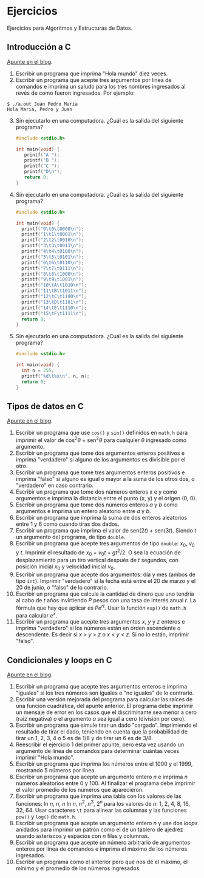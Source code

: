 # Ejercicios

Ejercicios para Algoritmos y Estructuras de Datos.

## Introducción a C

[Apunte en el blog](https://la35.net/c/intro-c.html).

1. Escribir un programa que imprima "Hola mundo" diez veces.
2. Escribir un programa que acepte tres argumentos por línea de comandos e imprima un saludo para los tres nombres ingresados al revés de como fueron ingresados. Por ejemplo:
```console
$ ./a.out Juan Pedro Maria
Hola Maria, Pedro y Juan
```
3. Sin ejecutarlo en una computadora. ¿Cuál es la salida del siguiente programa?
   ```c
   #include <stdio.h>

   int main(void) {
      printf("A ");
      printf("B ");
      printf("C ");
      printf("D\n");
      return 0;
   }
   ```
4. Sin ejecutarlo en una computadora. ¿Cuál es la salida del siguiente programa?
   ```c
   #include <stdio.h>

   int main(void) {
     printf("0\t0\t0000\n");
     printf("1\t1\t0001\n");
     printf("2\t2\t0010\n");
     printf("3\t3\t0011\n");
     printf("4\t4\t0100\n");
     printf("5\t5\t0101\n");
     printf("6\t6\t0110\n");
     printf("7\t7\t0111\n");
     printf("8\t8\t1000\n");
     printf("9\t9\t1001\n");
     printf("10\tA\t1010\n");
     printf("11\tB\t1011\n");
     printf("12\tC\t1100\n");
     printf("13\tD\t1101\n");
     printf("14\tE\t1110\n");
     printf("15\tF\t1111\n");
     return 0;
   }
   ```   
5. Sin ejecutarlo en una computadora. ¿Cuál es la salida del siguiente programa?
   ```c
   #include <stdio.h>

   int main(void) {
     int n = 255;
     printf("%d\t%x\n", n, n);
     return 0;
   }
   ```

## Tipos de datos en C

[Apunte en el blog](https://la35.net/c/c-data-types.html).

1. Escribir un programa que use `cos()` y `sin()` definidos en `math.h` para imprimir el valor de cos<sup>2</sup>_&theta;_ + sen<sup>2</sup>_&theta;_ para cualquier _&theta;_ ingresado como argumento.
2. Escribir un programa que tome dos argumentos enteros positivos e imprima "verdadero" si alguno de los argumentos es divisible por el otro.
3. Escribir un programa que tome tres argumentos enteros positivos e imprima "falso" si alguno es igual o mayor a la suma de los otros dos, o "verdadero" en caso contrario.
4. Escribir un programa que tome dos números enteros x e y como argumentos e imprima la distancia entre el punto (x, y) y el origen (0, 0).
5. Escribir un programa que tome dos números enteros *a* y *b* como argumentos e imprima un entero aleatorio entre *a* y *b*.
6. Escribir un programa que imprima la suma de dos enteros aleatorios entre 1 y 6 como cuando tiras dos dados.
7. Escribir un programa que imprima el valor de sen(2*t*) + sen(3*t*). Siendo _t_ un argumento del programa, de tipo `double`.
8. Escribir un programa que acepte tres argumentos de tipo `double`: *x*<sub>0</sub>, *v*<sub>0</sub> y *t*. Imprimir el resultado de *x*<sub>0</sub> + *v*<sub>0</sub>*t* + *gt*<sup>2</sup>/2. O sea la ecuación de desplazamiento para un tiro vertical después de *t* segundos, con posición inicial *x*<sub>0</sub> y velocidad inicial *v*<sub>0</sub>.
9. Escribir un programa que acepte dos argumentos: día y mes (ambos de tipo `int`). Imprimir "verdadero" si la fecha está entre el 20 de marzo y el 20 de junio, o "falso" de lo contrario.
10. Escribir un programa que calcule la cantidad de dinero que uno tendría al cabo de *t* años invirtiendo *P* pesos con una tasa de interés anual *r*. La fórmula que hay que aplicar es *Pe*<sup>*rt*</sup>. Usar la función `exp()` de `math.h` para calcular *e*<sup>*x*</sup>.
11. Escribir un programa que acepte tres argumentos *x*, *y* y *z* enteros e imprima "verdadero" si los números están en orden ascendente o descendente. Es decir si *x* > *y* > *z* o *x* < *y* < *z*. Si no lo están, imprimir "falso".  

## Condicionales y loops en C

[Apunte en el blog](https://la35.net/c/c-loops.html).

1. Escribir un programa que acepte tres argumentos enteros e imprima "iguales" si los tres números son iguales o "no iguales" de lo contrario.
2. Escribir una versión mejorada del programa para calcular las raíces de una función cuadrática, del apunte anterior. El programa debe imprimir un mensaje de error en los casos que el discriminante sea menor a cero (raíz negativa) o el argumento _a_ sea igual a cero (división por cero).
3. Escribir un programa que simule tirar un dado "cargado". Imprimiendo el resultado de tirar el dado, teniendo en cuenta que la probabilidad de tirar un 1, 2, 3, 4 o 5 es de 1/8 y de tirar un 6 es de 3/8.
4. Reescribir el ejercicio 1 del primer apunte, pero esta vez usando un argumento de línea de comandos para determinar cuántas veces imprimir "Hola mundo".
5. Escribir un programa que imprima los números entre el 1000 y el 1999, mostrando 5 números por línea.
6. Escribir un programa que acepte un argumento entero _n_ e imprima _n_ números aleatorios entre 0 y 100. Al finalizar el programa debe imprimir el valor promedio de los números que aparecieron.
7. Escribir un programa que imprima una tabla con los valores de las funciones: ln _n_, _n_, *n* ln *n*, *n*<sup>2</sup>, *n*<sup>3</sup>, 2<sup>*n*</sup> para los valores de *n*: 1, 2, 4, 8, 16, 32, 64. Usar caracteres `\t` para alinear las columnas y las funciones `pow()` y `log()` de `math.h`.
8. Escribir un programa que acepte un argumento entero *n* y use dos _loops_ anidados para imprimir un patrón como el de un tablero de ajedrez usando asteriscos y espacios con *n* filas y columnas.
9. Escribir un programa que acepte un número arbitrario de argumentos enteros por línea de comandos e imprima el máximo de los números ingresados.
10. Escribir un programa como el anterior pero que nos dé el máximo, el mínimo y el promedio de los números ingresados.

